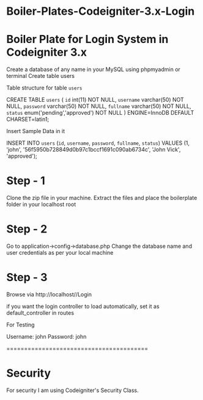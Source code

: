 # Boiler-Plates-Codeigniter-3.x-Login

# Boiler Plate for Login System in Codeigniter 3.x

Create a database of any name in your MySQL using phpmyadmin or terminal
Create table users

Table structure for table `users`

CREATE TABLE `users` (
`id` int(11) NOT NULL,
`username` varchar(50) NOT NULL,
`password` varchar(50) NOT NULL,
`fullname` varchar(50) NOT NULL,
`status` enum('pending','approved') NOT NULL
) ENGINE=InnoDB DEFAULT CHARSET=latin1;

Insert Sample Data in it

INSERT INTO `users` (`id`, `username`, `password`, `fullname`, `status`) VALUES
(1, 'john', '56f5950b728849d0b97c1bccf1691c090ab6734c', 'John Vick', 'approved');

# Step - 1

Clone the zip file in your machine. Extract the files and place the boilerplate folder in your localhost root

# Step - 2

Go to application->config->database.php
Change the database name and user credentials as per your local machine

# Step - 3

Browse via http://localhost//Login

if you want the login controller to load automatically, set it as default_controller in routes

For Testing

Username: john
Password: john

========================================

# Security

For security I am using Codeigniter's Security Class.
